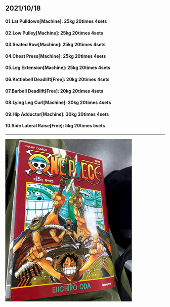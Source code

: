 ## 2021/10/18
#### 01.Lat Pulldown\[Machine\]: 25kg 20times 4sets
#### 02.Low Pulley\[Machine\]: 25kg 20times 4sets
#### 03.Seated Row\[Machine\]: 25kg 20times 4sets
#### 04.Chest Press\[Machine\]: 25kg 20times 4sets
#### 05.Leg Extension\[Machine\]: 25kg 20times 4sets
#### 06.Kettlebell Deadlift\[Free\]: 20kg 20times 4sets
#### 07.Barbell Deadlift\[Free\]: 20kg 20times 4sets
#### 08.Lying Leg Curl\[Machine\]: 20kg 20times 4sets
#### 09.Hip Adductor\[Machine\]: 30kg 20times 4sets
#### 10.Side Lateral Raise\[Free\]: 5kg 20times 5sets


---
<img src='./_resources/__015.png' width='400px' />
